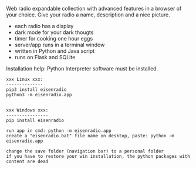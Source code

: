 Web radio expandable collection with advanced features in a browser of your choice.
Give your radio a name, description and a nice picture.

 * each radio has a display
 * dark mode for your dark thougts
 * timer for cooking one hour eggs
 * server/app runs in a terminal window
 * written in Python and Java script
 * runs on Flask and SQLite

Installation help:
Python Interpreter software must be installed.

	xxx Linux xxx:
	--------------
	pip3 install eisenradio
	python3 -m eisenradio.app


	xxx Windows xxx:
	----------------
	pip install eisenradio
	
	run app in cmd: python -m eisenradio.app
	create a "eisenradio.bat" file name on desktop, paste: python -m eisenradio.app
	
	change the save folder (navigation bar) to a personal folder
	if you have to restore your win installation, the python packages with content are dead